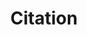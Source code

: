 ---
title: 'Citation'
field: 'dcterms.bibliographicCitation'
slug: 'dcterms-bibliographiccitation'
description: 'Include sufficient bibliographic detail to identify the resource as unambiguously as possible.'
comment: 'consistent style recommended'
required: False
module: 'Form'
cluster: 'Global'
policy: 'Free value. Single value only.'
layout: 'home'
---